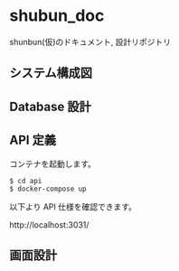 # shubun_doc

shunbun(仮)のドキュメント, 設計リポジトリ

## システム構成図

## Database 設計

## API 定義

コンテナを起動します。

```
$ cd api
$ docker-compose up
```

以下より API 仕様を確認できます。

http://localhost:3031/

## 画面設計
